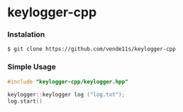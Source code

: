 # keylogger-cpp

### Instalation
`$ git clone https://github.com/vende11s/keylogger-cpp`

### Simple Usage
```cpp
#include "keylogger-cpp/keylogger.hpp"

keylogger::keylogger log ("log.txt");
log.start()
```
